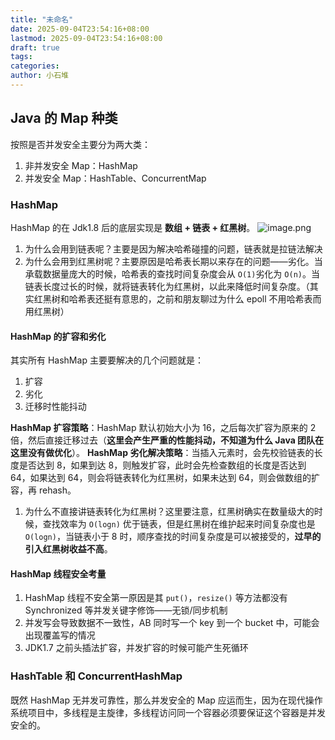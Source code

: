 ```yaml
---
title: "未命名"
date: 2025-09-04T23:54:16+08:00
lastmod: 2025-09-04T23:54:16+08:00
draft: true
tags:
categories:
author: 小石堆
---
```


## Java 的 Map 种类

按照是否并发安全主要分为两大类：

1. 非并发安全 Map：HashMap
2. 并发安全 Map：HashTable、ConcurrentMap

### HashMap

HashMap 的在 Jdk1.8 后的底层实现是 **数组 + 链表 + 红黑树**。
![image.png](https://img.xiaoshidui.top/blog-pic/images/20250905004833583.png)

1. 为什么会用到链表呢？主要是因为解决哈希碰撞的问题，链表就是拉链法解决
2. 为什么会用到红黑树呢？主要原因是哈希表长期以来存在的问题——劣化。当承载数据量庞大的时候，哈希表的查找时间复杂度会从 `O(1)`劣化为 `O(n)`。当链表长度过长的时候，就将链表转化为红黑树，以此来降低时间复杂度。（其实红黑树和哈希表还挺有意思的，之前和朋友聊过为什么 epoll 不用哈希表而用红黑树）

#### HashMap 的扩容和劣化

其实所有 HashMap 主要要解决的几个问题就是：

1.  扩容
2.  劣化
3.  迁移时性能抖动

**HashMap 扩容策略**：HashMap 默认初始大小为 16，之后每次扩容为原来的 2 倍，然后直接迁移过去（**这里会产生严重的性能抖动，不知道为什么 Java 团队在这里没有做优化**）。
**HashMap 劣化解决策略**：当插入元素时，会先校验链表的长度是否达到 8，如果到达 8，则触发扩容，此时会先检查数组的长度是否达到 64，如果达到 64，则会将链表转化为红黑树，如果未达到 64，则会做数组的扩容，再 rehash。

1. 为什么不直接讲链表转化为红黑树？这里要注意，红黑树确实在数量级大的时候，查找效率为 `O(logn)` 优于链表，但是红黑树在维护起来时间复杂度也是`O(logn)`，当链表小于 8 时，顺序查找的时间复杂度是可以被接受的，**过早的引入红黑树收益不高**。

#### HashMap 线程安全考量

1. HashMap 线程不安全第一原因是其 `put()`，`resize()` 等方法都没有 Synchronized 等并发关键字修饰——无锁/同步机制
2. 并发写会导致数据不一致性，AB 同时写一个 key 到一个 bucket 中，可能会出现覆盖写的情况
3. JDK1.7 之前头插法扩容，并发扩容的时候可能产生死循环

### HashTable 和 ConcurrentHashMap

既然 HashMap 无并发可靠性，那么并发安全的 Map 应运而生，因为在现代操作系统项目中，多线程是主旋律，多线程访问同一个容器必须要保证这个容器是并发安全的。
